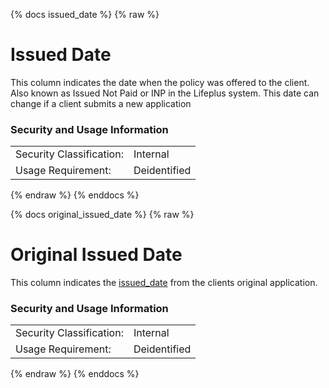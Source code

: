 {% docs issued_date %}
{% raw %}

<a name="issued_date"></a>
# Issued Date
This column indicates the date when the policy was offered to the client. Also known as 
Issued Not Paid or INP in the Lifeplus system. This date can change if a client submits a new
application

### Security and Usage Information
|     |     |
| --- | --- |
| Security Classification: | Internal |
| Usage Requirement:       | Deidentified |

{% endraw %}
{% enddocs %}

{% docs original_issued_date %}
{% raw %}

<a name="Original_issued_date"></a>
# Original Issued Date
This column indicates the 
[issued_date](#!/model/model.aaa_life_data_platform.staging_lifeplus_underwriting_time_study#issued_date) 
from the clients original application.

### Security and Usage Information
|     |     |
| --- | --- |
| Security Classification: | Internal |
| Usage Requirement:       | Deidentified |

{% endraw %}
{% enddocs %}
